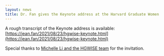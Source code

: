 ```yaml
---
layout: news
title: Dr. Fan gives the Keynote address at the Harvard Graduate Women in Science and Engineering (HGWISE) + Learn with Leaders Summer Research Workshop to a group of highschool girls.
---
```


A rough transcript of the Keynote address is available: [https://jean.fan/2021/08/23/hgwise-keynote.html](https://jean.fan/2021/08/23/hgwise-keynote.html)

Special thanks to [Michelle Li and the HGWISE team](https://projects.iq.harvard.edu/hgwise/home) for the invitation.
